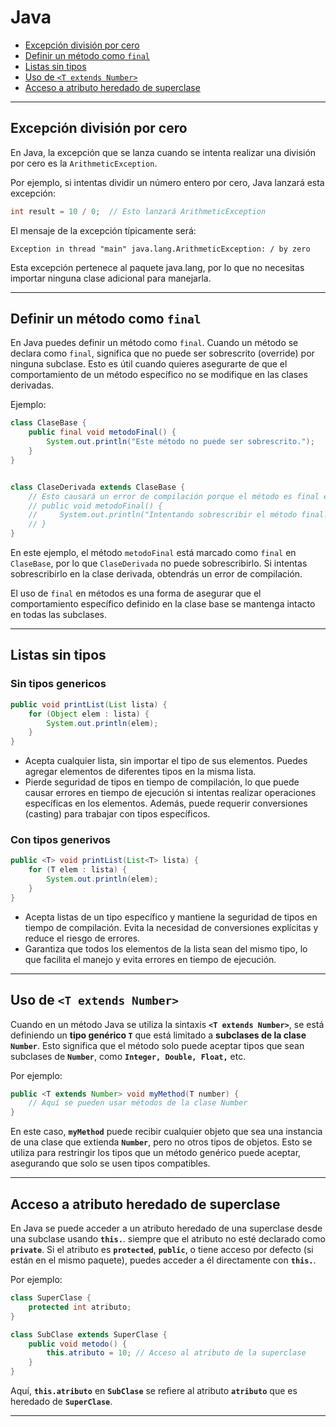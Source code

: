 # Java

- [Excepción división por cero](#excepción-división-por-cero)
- [Definir un método como `final`](#definir-un-método-como-final)
- [Listas sin tipos](#listas-sin-tipos)
- [Uso de `<T extends Number>`](#uso-de-t-extends-number)
- [Acceso a atributo heredado de superclase](#acceso-a-atributo-heredado-de-superclase)

---

## Excepción división por cero
En Java, la excepción que se lanza cuando se intenta realizar una
división por cero es la `ArithmeticException`.

Por ejemplo, si intentas dividir un número entero por cero, Java
lanzará esta excepción:

```java
int result = 10 / 0;  // Esto lanzará ArithmeticException
```
El mensaje de la excepción típicamente será:

```console
Exception in thread "main" java.lang.ArithmeticException: / by zero
```

Esta excepción pertenece al paquete java.lang, por lo que no necesitas
importar ninguna clase adicional para manejarla.

----------------------------------------------------------------------

## Definir un método como `final`
En Java puedes definir un método como `final`. Cuando un método se declara como
`final`, significa que no puede ser sobrescrito (override) por ninguna subclase.
Esto es útil cuando quieres asegurarte de que el comportamiento de un método específico no se modifique en las clases derivadas.

Ejemplo:

```java
class ClaseBase {
    public final void metodoFinal() {
        System.out.println("Este método no puede ser sobrescrito.");
    }
}


class ClaseDerivada extends ClaseBase {
    // Esto causará un error de compilación porque el método es final en la clase base
    // public void metodoFinal() {
    //     System.out.println("Intentando sobrescribir el método final.");
    // }
}
```

En este ejemplo, el método `metodoFinal` está marcado como `final` en
`ClaseBase`, por lo que `ClaseDerivada` no puede sobrescribirlo. Si
intentas sobrescribirlo en la clase derivada, obtendrás un error de
compilación.

El uso de `final` en métodos es una forma de asegurar que el
comportamiento específico definido en la clase base se mantenga
intacto en todas las subclases.

----------------------------------------------------------------------

## Listas sin tipos

### Sin tipos genericos
```java
public void printList(List lista) {
    for (Object elem : lista) {
        System.out.println(elem);
    }
}
```
* Acepta cualquier lista, sin importar el tipo de sus elementos. Puedes agregar
  elementos de diferentes tipos en la misma lista.
* Pierde seguridad de tipos en tiempo de compilación, lo que puede causar
  errores en tiempo de ejecución si intentas realizar operaciones específicas en
  los elementos. Además, puede requerir conversiones (casting) para trabajar con
  tipos específicos.

### Con tipos generivos 
```java
public <T> void printList(List<T> lista) {
    for (T elem : lista) {
        System.out.println(elem);
    }
}
```
* Acepta listas de un tipo específico y mantiene la seguridad de tipos en tiempo
  de compilación. Evita la necesidad de conversiones explícitas y reduce el
  riesgo de errores.
* Garantiza que todos los elementos de la lista sean del mismo tipo, lo que
  facilita el manejo y evita errores en tiempo de ejecución.

--------------------------------------------------------------------------------

## Uso de `<T extends Number>`
Cuando en un método Java se utiliza la sintaxis **`<T extends Number>`**, se está
definiendo un **tipo genérico `T`** que está limitado a **subclases de la clase
`Number`**. Esto significa que el método solo puede aceptar tipos que sean 
subclases de **`Number`**, como **`Integer, Double, Float,`** etc.

Por ejemplo:

```java
public <T extends Number> void myMethod(T number) {
    // Aquí se pueden usar métodos de la clase Number
}
```
En este caso, **`myMethod`** puede recibir cualquier objeto que sea una instancia
de una clase que extienda **`Number`**, pero no otros tipos de objetos. Esto se
utiliza para restringir los tipos que un método genérico puede aceptar,
asegurando que solo se usen tipos compatibles.

--------------------------------------------------------------------------------

## Acceso a atributo heredado de superclase
En Java se puede acceder a un atributo heredado de una superclase desde una
subclase usando **`this.`**. siempre que el atributo no esté declarado como
**`private`**. Si el atributo es **`protected`**, **`public`**, o tiene acceso 
por defecto (si están en el mismo paquete), puedes acceder a él directamente con
**`this.`**.

Por ejemplo:

```java
class SuperClase {
    protected int atributo;
}

class SubClase extends SuperClase {
    public void metodo() {
        this.atributo = 10; // Acceso al atributo de la superclase
    }
}
```
Aquí, **`this.atributo`** en **`SubClase`** se refiere al atributo **`atributo`**
que es heredado de **`SuperClase`**.

--------------------------------------------------------------------------------